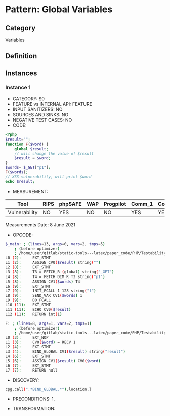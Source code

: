 # Pattern: Global Variables

## Category

Variables

## Definition

## Instances

### Instance 1

- CATEGORY: S0
- FEATURE vs INTERNAL API: FEATURE
- INPUT SANITIZERS:  NO
- SOURCES AND SINKS: NO 
- NEGATIVE TEST CASES: NO
- CODE:

```php
<?php
$result="";
function F($word) {
    global $result;
    // will change the value of $result
    $result = $word;
}
$words= $_GET["p1"];
F($words);
// XSS vulnerability, will print $word
echo $result;
```

- MEASUREMENT:

| Tool   | RIPS | phpSAFE | WAP | Progpilot | Comm_1 | Comm_2 | Correct |
| ----   | ---- | ---- | ---- | ---- | ---- | ---- | ---- |
| Vulnerability | NO | YES | NO | NO | YES | YES | YES |
Measurements Date: 8 June 2021

- OPCODE:

```bash
$_main: ; (lines=13, args=0, vars=2, tmps=5)
    ; (before optimizer)
    ; /home/user/gitlab/static-tools---latex/paper_code/PHP/Testability_Patterns/3_global_variables/3_global_variables.php:1-11
L0 (2):     EXT_STMT
L1 (2):     ASSIGN CV0($result) string("")
L2 (8):     EXT_STMT
L3 (8):     T3 = FETCH_R (global) string("_GET")
L4 (8):     T4 = FETCH_DIM_R T3 string("p1")
L5 (8):     ASSIGN CV1($words) T4
L6 (9):     EXT_STMT
L7 (9):     INIT_FCALL 1 128 string("f")
L8 (9):     SEND_VAR CV1($words) 1
L9 (9):     DO_FCALL
L10 (11):   EXT_STMT
L11 (11):   ECHO CV0($result)
L12 (11):   RETURN int(1)

F: ; (lines=8, args=1, vars=2, tmps=1)
    ; (before optimizer)
    ; /home/user/gitlab/static-tools---latex/paper_code/PHP/Testability_Patterns/3_global_variables/3_global_variables.php:3-7
L0 (3):     EXT_NOP
L1 (3):     CV0($word) = RECV 1
L2 (4):     EXT_STMT
L3 (4):     BIND_GLOBAL CV1($result) string("result")
L4 (6):     EXT_STMT
L5 (6):     ASSIGN CV1($result) CV0($word)
L6 (7):     EXT_STMT
L7 (7):     RETURN null
```

- DISCOVERY:

```bash
cpg.call(".*BIND_GLOBAL.*").location.l
```

- PRECONDITIONS:
   1.

- TRANSFORMATION: 

```

```

